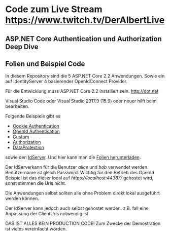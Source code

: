 # Code zum Live Stream https://www.twitch.tv/DerAlbertLive
## ASP.NET Core Authentication und Authorization Deep Dive
## Folien und Beispiel Code

In diesem Repository sind die 5 ASP.NET Core 2.2 Anwendungen. Sowie ein auf IdentityServer 4 basierender OpenIdConnect Provider.

Für die Entwicklung muss ASP.NET Core 2.2 installiert sein. http://dot.net

Visual Studio Code oder Visual Studio 2017.9 (15.9) oder neuer hilft beim bearbeiten.

Folgende Beispiele gibt es

* [Cookie Authentication](aspcore20/Cookie/)
* [OpenId Authentication](aspcore20/OpenId/)
* [Custom](aspcore20/Custom/)
* [Authorization](aspcore20/Authorization/)
* [DataProtection](aspcore20/DataProtection/)

sowie den [IdServer](idserver/IdServer). Und hier kann man die [Folien herunterladen](Twitch-ASP-Net-Core-AuthenticationDeepDive.pptx).

Der IdServerkann für die Benutzer *alice* und *bob* verwendet werden. Benutzername ist gleich Password. Wichtig für den Betrieb des OpenId Beispiel ist das dieser local auf *https://localhost:44387/* gehostet wird, sonst stimmen die Urls nicht.

Die Anwendungen selbst sollten alle ohne Problem direkt lokal ausgeführt werden können.

Der IdServer kann jedoch auch selbst gehostet werden. z.B. fall eine Anpassung der ClientUrls notwendig ist.

DAS IST ALLES KEIN PRODUCTION CODE! Zum Zwecke der Demostration ist vieles vereinfacht worden.



